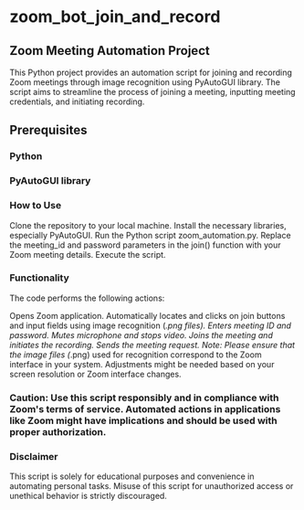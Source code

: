 # zoom_bot_join_and_record
## Zoom Meeting Automation Project
This Python project provides an automation script for joining and recording Zoom meetings through image recognition using PyAutoGUI library. The script aims to streamline the process of joining a meeting, inputting meeting credentials, and initiating recording.

## Prerequisites
### Python
### PyAutoGUI library
### How to Use
Clone the repository to your local machine.
Install the necessary libraries, especially PyAutoGUI.
Run the Python script zoom_automation.py.
Replace the meeting_id and password parameters in the join() function with your Zoom meeting details.
Execute the script.

### Functionality
The code performs the following actions:

Opens Zoom application.
Automatically locates and clicks on join buttons and input fields using image recognition (*.png files).
Enters meeting ID and password.
Mutes microphone and stops video.
Joins the meeting and initiates the recording.
Sends the meeting request.
Note: Please ensure that the image files (*.png) used for recognition correspond to the Zoom interface in your system. Adjustments might be needed based on your screen resolution or Zoom interface changes.

### Caution: Use this script responsibly and in compliance with Zoom's terms of service. Automated actions in applications like Zoom might have implications and should be used with proper authorization.

### Disclaimer
This script is solely for educational purposes and convenience in automating personal tasks. Misuse of this script for unauthorized access or unethical behavior is strictly discouraged.
